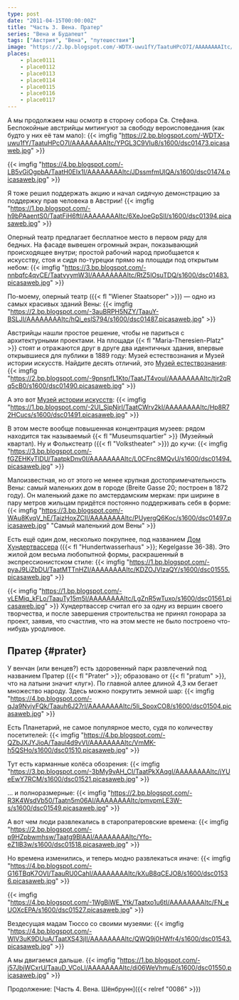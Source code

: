 ```yaml
---
type: post
date: "2011-04-15T00:00:00Z"
title: "Часть 3. Вена. Пратер"
series: "Вена и Будапешт"
tags: ["Австрия", "Вена", "путешествия"]
image: "https://2.bp.blogspot.com/-WDTX-uwu1fY/TaatuHPcO7I/AAAAAAAAItc/YPGL3C9VIu8/s1600/dsc01473.picasaweb.jpg"
places:
    - place0111
    - place0112
    - place0113
    - place0114
    - place0115
    - place0116
    - place0117
---
```


А мы продолжаем наш осмотр в сторону собора Св. Стефана. Беспокойные австрийцы митингуют за свободу вероисповедания (как будто у них её там мало):
{{< imgfig "https://2.bp.blogspot.com/-WDTX-uwu1fY/TaatuHPcO7I/AAAAAAAAItc/YPGL3C9VIu8/s1600/dsc01473.picasaweb.jpg" >}}

<!--more-->

{{< imgfig "https://4.bp.blogspot.com/-LB5vGiOgpbA/TaatH0EIx1I/AAAAAAAAItc/JDssmfmUlQA/s1600/dsc01474.picasaweb.jpg" >}}

Я тоже решил поддержать акцию и начал сидячую демонстрацию за поддержку прав человека в Австрии!
{{< imgfig "https://1.bp.blogspot.com/-h9bPAaentS0/TaatFiH6ftI/AAAAAAAAItc/6XeJoeGpSlI/s1600/dsc01394.picasaweb.jpg" >}}

Оперный театр предлагает бесплатное место в первом ряду для бедных. На фасаде вывешен огромный экран, показывающий происходящее внутри; простой рабочий народ приобщается к искусству, стоя и сидя по-турецки прямо на площади под открытым небом:
{{< imgfig "https://3.bp.blogspot.com/-nnbqfc4qvCE/TaatvyymW3I/AAAAAAAAItc/RtZ5lOsuTDQ/s1600/dsc01483.picasaweb.jpg" >}}

По-моему, оперный театр ({{< fl "Wiener Staatsoper" >}}) — одно из самых красивых зданий Вены:
{{< imgfig "https://2.bp.blogspot.com/-3auBRPH5NZY/TaauY-BSLJI/AAAAAAAAItc/hQi_eslS794/s1600/dsc01487.picasaweb.jpg" >}}

Австрийцы нашли простое решение, чтобы не париться с архитектурными проектами. На площади {{< fl "Maria-Theresien-Platz" >}} стоят и отражаются друг в друге два идентичных здания, впервые открывшиеся для публики в 1889 году: Музей естествознания и Музей истории искусств. Найдите десять отличий, это [Музей естествознания](http://www.nhm-wien.ac.at/):
{{< imgfig "https://2.bp.blogspot.com/-9pnsnfL1Kto/TaatJT4vouI/AAAAAAAAItc/tjr2qRq5cB0/s1600/dsc01490.picasaweb.jpg" >}}

А это вот [Музей истории искусств](http://www.khm.at/):
{{< imgfig "https://1.bp.blogspot.com/-2UI_SjpNjrI/TaatCWrv2kI/AAAAAAAAItc/Hp8R72HCucs/s1600/dsc01491.picasaweb.jpg" >}}

В этом месте вообще повышенная концентрация музеев: рядом находится так называемый {{< fl "Museumsquartier" >}} (Музейный квартал). Ну и Фолькстеатр ({{< fl "Volkstheater" >}}) до кучи:
{{< imgfig "https://3.bp.blogspot.com/-fGZEHKyTlDU/TaatpkDnv0I/AAAAAAAAItc/L0CFnc8MQvU/s1600/dsc01494.picasaweb.jpg" >}}

Малоизвестная, но от этого не менее крупная достопримечательность Вены: самый маленьких дом в городе (Breite Gasse 20; построен в 1872 году). Он маленький даже по амстердамским меркам: при ширине в пару метров жильцам придётся постоянно поддерживать себя в форме:
{{< imgfig "https://3.bp.blogspot.com/-WAu8KvqV_hE/TaizHoxZCII/AAAAAAAAItc/PUyergQ6Koc/s1600/dsc01497.picasaweb.jpg" "Самый маленький дом Вены" >}}

Есть ещё один дом, несколько покрупнее, под названием [Дом Хундертвассера](http://www.hundertwasserhaus.at/) ({{< fl "Hundertwasserhaus" >}}; Kegelgasse 36-38). Это жилой дом весьма любопытной формы, раскрашенный в экспрессионистском стиле:
{{< imgfig "https://1.bp.blogspot.com/-pyaJ9LiZbDU/TaatMTTnHZI/AAAAAAAAItc/KDZOJVlzaQY/s1600/dsc01555.picasaweb.jpg" >}}

{{< imgfig "https://1.bp.blogspot.com/-vLEMiq_kFLo/TaauTy15m5I/AAAAAAAAItc/LgZnR5wTuxo/s1600/dsc01561.picasaweb.jpg" >}}
Хундертвассер считал его за одну из вершин своего творчества, и после завершения строительства не принял гонорара за проект, заявив, что счастлив, что на этом месте не было построено что-нибудь уродливое.

## Пратер {#prater}

У венчан (или венцев?) есть здоровенный парк развлечений под названием Пратер ({{< fl "Prater" >}}; образовано от {{< fl "pratum" >}}, что на латыни значит «луг»). По главной аллее длиной 4,3 км бегает множество народу. Здесь можно покрутить земной шар:
{{< imgfig "https://4.bp.blogspot.com/-qJa9NvjyFQk/Taauh6J27rI/AAAAAAAAItc/5Ii_SpoxCO8/s1600/dsc01504.picasaweb.jpg" >}}

Есть Планетарий, не самое популярное место, судя по количеству посетителей:
{{< imgfig "https://4.bp.blogspot.com/-QZbJXJYJioA/Taaul4d9vVI/AAAAAAAAItc/VmMK-h5QSHo/s1600/dsc01510.picasaweb.jpg" >}}

Тут есть карманные колёса обозрения:
{{< imgfig "https://3.bp.blogspot.com/-3bMy9vAH_CI/TaatPkXAqgI/AAAAAAAAItc/jYUeEwY7RCM/s1600/dsc01521.picasaweb.jpg" >}}

… и полноразмерные:
{{< imgfig "https://2.bp.blogspot.com/-R3K4WsdVb50/Taatn5m06AI/AAAAAAAAItc/pmvpmLE3W-s/s1600/dsc01549.picasaweb.jpg" >}}

А вот чем люди развлекались в старопратеровские времена:
{{< imgfig "https://2.bp.blogspot.com/-p9HZpbwmhsw/Taatg9BlAAI/AAAAAAAAItc/Yfo-eZ1lB3w/s1600/dsc01518.picasaweb.jpg" >}}

Но времена изменились, и теперь модно развлекаться иначе:
{{< imgfig "https://4.bp.blogspot.com/-G16TBqK7OVI/TaauRU0CahI/AAAAAAAAItc/kXuB8qCEJO8/s1600/dsc01536.picasaweb.jpg" >}}

{{< imgfig "https://4.bp.blogspot.com/-1WgBiWE_Ytk/Taatxo1u6tI/AAAAAAAAItc/FN_eUOXcEPA/s1600/dsc01527.picasaweb.jpg" >}}

Вездесущая мадам Тюссо со своими музеями:
{{< imgfig "https://4.bp.blogspot.com/-WlV3uK9DUuA/TaatXS43jII/AAAAAAAAItc/QWQ9j0HWfr4/s1600/dsc01543.picasaweb.jpg" >}}

А мы двигаемся дальше.
{{< imgfig "https://1.bp.blogspot.com/-j57JbjWCxrU/TaauD_VCoLI/AAAAAAAAItc/di06WeVhmuE/s1600/dsc01550.picasaweb.jpg" >}}

Продолжение: [Часть 4. Вена. Шёнбрунн]({{< relref "0086" >}})
